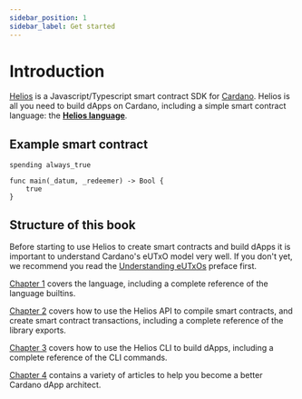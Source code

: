 ```yaml
---
sidebar_position: 1
sidebar_label: Get started
---
```

# Introduction

[Helios](https://github.com/Hyperion-BT/Helios) is a Javascript/Typescript smart contract SDK for [Cardano](https://www.cardano.org). Helios is all you need to build dApps on Cardano, including a simple smart contract language: the **[Helios language](./lang/index.md)**.

## Example smart contract

```helios
spending always_true 

func main(_datum, _redeemer) -> Bool {
    true
}
```

## Structure of this book

Before starting to use Helios to create smart contracts and build dApps it is important to understand Cardano's eUTxO model very well. If you don't yet, we recommend you read the [Understanding eUTxOs](./understanding-eutxos.md) preface first.

[Chapter 1](./lang/index.md) covers the language, including a complete reference of the language builtins.

[Chapter 2](./api/index.md) covers how to use the Helios API to compile smart contracts, and create smart contract transactions, including a complete reference of the library exports.

[Chapter 3](./cli/index.md) covers how to use the Helios CLI to build dApps, including a complete reference of the CLI commands.

[Chapter 4](./further-reading/index.md) contains a variety of articles to help you become a better Cardano dApp architect.